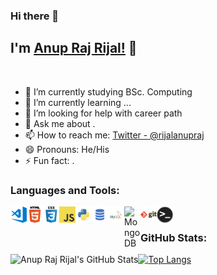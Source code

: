 ### Hi there 👋

## I'm [Anup Raj Rijal!](https://twitter.com/rijalanupraj) 👋

<br/>

- 🔭 I’m currently studying BSc. Computing
- 🌱 I’m currently learning ...
- 🤔 I’m looking for help with career path
- 💬 Ask me about .
- 📫 How to reach me: [Twitter - @rijalanupraj](https://twitter.com/rijalanupraj)
- 😄 Pronouns: He/His
- ⚡ Fun fact: .

### Languages and Tools:

<img align="left" alt="Visual Studio Code" width="26px" src="https://raw.githubusercontent.com/github/explore/80688e429a7d4ef2fca1e82350fe8e3517d3494d/topics/visual-studio-code/visual-studio-code.png" />
<img align="left" alt="HTML5" width="26px" src="https://raw.githubusercontent.com/github/explore/80688e429a7d4ef2fca1e82350fe8e3517d3494d/topics/html/html.png" />
<img align="left" alt="CSS3" width="26px" src="https://raw.githubusercontent.com/github/explore/80688e429a7d4ef2fca1e82350fe8e3517d3494d/topics/css/css.png" />
<img align="left" alt="JavaScript" width="26px" src="https://raw.githubusercontent.com/github/explore/80688e429a7d4ef2fca1e82350fe8e3517d3494d/topics/javascript/javascript.png" />
<img align="left" alt="Python" width="26px" src="https://raw.githubusercontent.com/github/explore/80688e429a7d4ef2fca1e82350fe8e3517d3494d/topics/python/python.png" />

<img align="left" alt="SQL" width="26px" src="https://raw.githubusercontent.com/github/explore/80688e429a7d4ef2fca1e82350fe8e3517d3494d/topics/sql/sql.png" />
<img align="left" alt="MySQL" width="26px" src="https://raw.githubusercontent.com/github/explore/80688e429a7d4ef2fca1e82350fe8e3517d3494d/topics/mysql/mysql.png" />
<img align="left" alt="MongoDB" width="26px" src="https://img.icons8.com/color/50/000000/mongodb.png" />
<img align="left" alt="Git" width="26px" src="https://raw.githubusercontent.com/github/explore/80688e429a7d4ef2fca1e82350fe8e3517d3494d/topics/git/git.png" />
<img align="left" alt="Terminal" width="26px" src="https://raw.githubusercontent.com/github/explore/80688e429a7d4ef2fca1e82350fe8e3517d3494d/topics/terminal/terminal.png" />

<br/>

### GitHub Stats:

<img align="left" alt="Anup Raj Rijal's GitHub Stats" src="https://github-readme-stats-4ime9sc2s-rijalanupraj.vercel.app/api?username=rijalanupraj&show_icons=true&hide_border=true&theme=radical" />

[![Top Langs](https://github-readme-stats-4ime9sc2s-rijalanupraj.vercel.app/api/top-langs/?username=rijalanupraj&layout=compact)](https://github.com/rijalanupraj)
